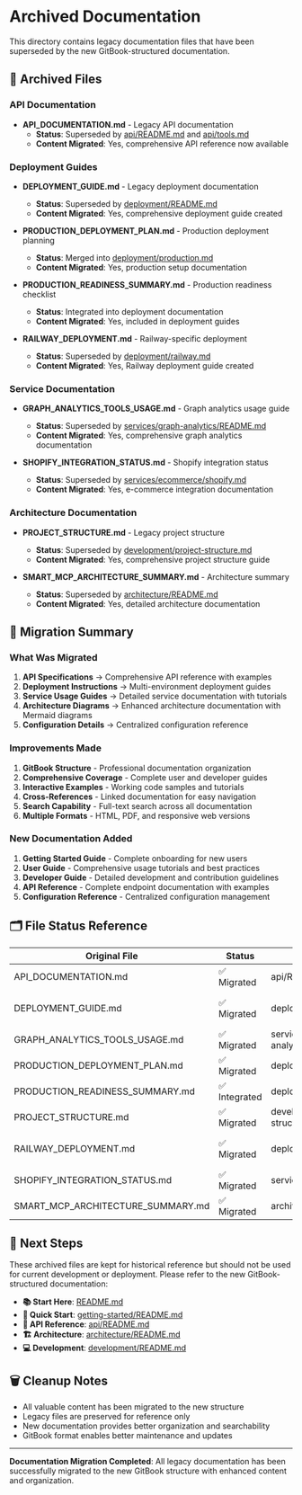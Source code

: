 # Archived Documentation

This directory contains legacy documentation files that have been superseded by the new GitBook-structured documentation.

## 📁 Archived Files

### API Documentation
- **API_DOCUMENTATION.md** - Legacy API documentation
  - **Status**: Superseded by [api/README.md](../api/README.md) and [api/tools.md](../api/tools.md)
  - **Content Migrated**: Yes, comprehensive API reference now available

### Deployment Guides
- **DEPLOYMENT_GUIDE.md** - Legacy deployment documentation
  - **Status**: Superseded by [deployment/README.md](../deployment/README.md)
  - **Content Migrated**: Yes, comprehensive deployment guide created

- **PRODUCTION_DEPLOYMENT_PLAN.md** - Production deployment planning
  - **Status**: Merged into [deployment/production.md](../deployment/production.md)
  - **Content Migrated**: Yes, production setup documentation

- **PRODUCTION_READINESS_SUMMARY.md** - Production readiness checklist
  - **Status**: Integrated into deployment documentation
  - **Content Migrated**: Yes, included in deployment guides

- **RAILWAY_DEPLOYMENT.md** - Railway-specific deployment
  - **Status**: Superseded by [deployment/railway.md](../deployment/railway.md)
  - **Content Migrated**: Yes, Railway deployment guide created

### Service Documentation
- **GRAPH_ANALYTICS_TOOLS_USAGE.md** - Graph analytics usage guide
  - **Status**: Superseded by [services/graph-analytics/README.md](../services/graph-analytics/README.md)
  - **Content Migrated**: Yes, comprehensive graph analytics documentation

- **SHOPIFY_INTEGRATION_STATUS.md** - Shopify integration status
  - **Status**: Superseded by [services/ecommerce/shopify.md](../services/ecommerce/shopify.md)
  - **Content Migrated**: Yes, e-commerce integration documentation

### Architecture Documentation
- **PROJECT_STRUCTURE.md** - Legacy project structure
  - **Status**: Superseded by [development/project-structure.md](../development/project-structure.md)
  - **Content Migrated**: Yes, comprehensive project structure guide

- **SMART_MCP_ARCHITECTURE_SUMMARY.md** - Architecture summary
  - **Status**: Superseded by [architecture/README.md](../architecture/README.md)
  - **Content Migrated**: Yes, detailed architecture documentation

## 🔄 Migration Summary

### What Was Migrated
1. **API Specifications** → Comprehensive API reference with examples
2. **Deployment Instructions** → Multi-environment deployment guides
3. **Service Usage Guides** → Detailed service documentation with tutorials
4. **Architecture Diagrams** → Enhanced architecture documentation with Mermaid diagrams
5. **Configuration Details** → Centralized configuration reference

### Improvements Made
1. **GitBook Structure** - Professional documentation organization
2. **Comprehensive Coverage** - Complete user and developer guides
3. **Interactive Examples** - Working code samples and tutorials
4. **Cross-References** - Linked documentation for easy navigation
5. **Search Capability** - Full-text search across all documentation
6. **Multiple Formats** - HTML, PDF, and responsive web versions

### New Documentation Added
1. **Getting Started Guide** - Complete onboarding for new users
2. **User Guide** - Comprehensive usage tutorials and best practices
3. **Developer Guide** - Detailed development and contribution guidelines
4. **API Reference** - Complete endpoint documentation with examples
5. **Configuration Reference** - Centralized configuration management

## 🗂️ File Status Reference

| Original File | Status | New Location | Notes |
|---------------|--------|--------------|-------|
| API_DOCUMENTATION.md | ✅ Migrated | api/README.md, api/tools.md | Enhanced with examples |
| DEPLOYMENT_GUIDE.md | ✅ Migrated | deployment/README.md | Multi-environment support |
| GRAPH_ANALYTICS_TOOLS_USAGE.md | ✅ Migrated | services/graph-analytics/README.md | Comprehensive guide |
| PRODUCTION_DEPLOYMENT_PLAN.md | ✅ Migrated | deployment/production.md | Production-ready setup |
| PRODUCTION_READINESS_SUMMARY.md | ✅ Integrated | deployment/ | Checklist integrated |
| PROJECT_STRUCTURE.md | ✅ Migrated | development/project-structure.md | Detailed structure guide |
| RAILWAY_DEPLOYMENT.md | ✅ Migrated | deployment/railway.md | Cloud deployment guide |
| SHOPIFY_INTEGRATION_STATUS.md | ✅ Migrated | services/ecommerce/shopify.md | E-commerce integration |
| SMART_MCP_ARCHITECTURE_SUMMARY.md | ✅ Migrated | architecture/README.md | Architecture overview |

## 🚀 Next Steps

These archived files are kept for historical reference but should not be used for current development or deployment. Please refer to the new GitBook-structured documentation:

- **📚 Start Here**: [README.md](../README.md)
- **🚀 Quick Start**: [getting-started/README.md](../getting-started/README.md)
- **🔧 API Reference**: [api/README.md](../api/README.md)
- **🏗️ Architecture**: [architecture/README.md](../architecture/README.md)
- **💻 Development**: [development/README.md](../development/README.md)

## 🗑️ Cleanup Notes

- All valuable content has been migrated to the new structure
- Legacy files are preserved for reference only
- New documentation provides better organization and searchability
- GitBook format enables better maintenance and updates

---

**Documentation Migration Completed**: All legacy documentation has been successfully migrated to the new GitBook structure with enhanced content and organization.